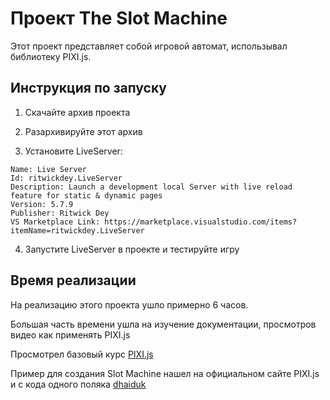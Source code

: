 # Проект The Slot Machine

Этот проект представляет собой игровой автомат, использывал библиотеку PIXI.js.

## Инструкция по запуску

1. Скачайте архив проекта

2. Разархивируйте этот архив

3. Установите LiveServer:
```
Name: Live Server
Id: ritwickdey.LiveServer
Description: Launch a development local Server with live reload feature for static & dynamic pages
Version: 5.7.9
Publisher: Ritwick Dey
VS Marketplace Link: https://marketplace.visualstudio.com/items?itemName=ritwickdey.LiveServer
```

4. Запустите LiveServer  в проекте и тестируйте игру

## Время реализации

На реализацию этого проекта ушло примерно 6 часов.

Большая часть времени ушла на изучение документации, просмотров видео как применять PIXI.js

Просмотрел базовый курс [PIXI.js](https://www.youtube.com/watch?v=hpJGJSE41sY&list=PLU25QJOHLmMOLY9scIbEjmzYCEgkMH8yy) 

Пример для создания Slot Machine нашел на официальном сайте PIXI.js и с кода одного поляка [dhaiduk](https://github.com/dhaiduk/slot-game/tree/master)



